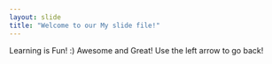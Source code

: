 ```yaml
---
layout: slide
title: "Welcome to our My slide file!"
---
```

Learning is Fun! :)
Awesome and Great!
Use the left arrow to go back!
